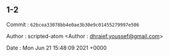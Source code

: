 ## 1-2 

 Commit : `62bcea33078bb4e0ae3b30e9c01455279997e506`

 Author : scripted-atom <Author : dhraief.youssef@gmail.com> 

 Date 	: Mon Jun 21 15:48:09 2021 +0000 

